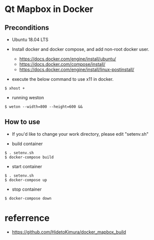 # Qt Mapbox in Docker

## Preconditions

- Ubuntu 18.04 LTS

- Install docker and docker compose, and add non-root docker user. 
  - https://docs.docker.com/engine/install/ubuntu/
  - https://docs.docker.com/compose/install/
  - https://docs.docker.com/engine/install/linux-postinstall/

- execute the below command to use x11 in docker.

~~~
$ xhost +
~~~

- running weston

~~~
$ weton --width=800 --height=600 &&
~~~

## How to use

- If you'd like to change your work directory, please edit "setenv.sh"

- build container
~~~
$ . setenv.sh
$ docker-compose build
~~~

- start container
~~~
$ . setenv.sh
$ docker-compose up
~~~

- stop container
~~~
$ docker-compose down
~~~

# referrence

- https://github.com/HidetoKimura/docker_mapbox_build

